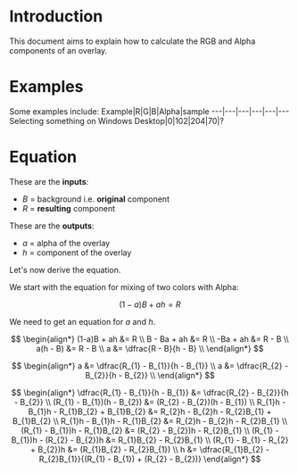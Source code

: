 # Introduction
This document aims to explain how to calculate the
RGB and Alpha components of an overlay.

# Examples
Some examples include:
Example|R|G|B|Alpha|sample
---|---|---|---|---|---
Selecting something on Windows Desktop|0|102|204|70|?

# Equation
These are the **inputs**:
* $B$ = background i.e. **original** component
* $R$ = **resulting** component

These are the **outputs**:
* $a$ = alpha of the overlay
* $h$ = component of the overlay

Let's now derive the equation.

We start with the equation for mixing of two colors with Alpha:

$$ (1-a)B + ah = R $$

We need to get an equation for $a$ and $h$.

$$
\begin{align*}
(1-a)B + ah  &=  R \\
B - Ba + ah  &=  R \\
-Ba + ah     &=  R - B \\
a(h - B)     &=  R - B \\
a            &=  \dfrac{R - B}{h - B} \\
\end{align*}
$$

$$
\begin{align*}
a &= \dfrac{R_{1} - B_{1}}{h - B_{1}} \\
a &= \dfrac{R_{2} - B_{2}}{h - B_{2}} \\
\end{align*}
$$

$$
\begin{align*}
\dfrac{R_{1} - B_{1}}{h - B_{1}} &= \dfrac{R_{2} - B_{2}}{h - B_{2}} \\
(R_{1} - B_{1})(h - B_{2}) &= (R_{2} - B_{2})(h - B_{1}) \\
R_{1}h - B_{1}h - R_{1}B_{2} + B_{1}B_{2} &= R_{2}h - B_{2}h - R_{2}B_{1} + B_{1}B_{2} \\
R_{1}h - B_{1}h - R_{1}B_{2} &= R_{2}h - B_{2}h - R_{2}B_{1} \\
(R_{1} - B_{1})h - R_{1}B_{2} &= (R_{2} - B_{2})h - R_{2}B_{1} \\
(R_{1} - B_{1})h - (R_{2} - B_{2})h &= R_{1}B_{2} - R_{2}B_{1} \\
(R_{1} - B_{1} - R_{2} + B_{2})h &= (R_{1}B_{2} - R_{2}B_{1}) \\
h &= \dfrac{R_{1}B_{2} - R_{2}B_{1}}{(R_{1} - B_{1}) + (R_{2} - B_{2})}
\end{align*}
$$
